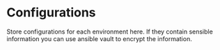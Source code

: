 Configurations
==============

Store configurations for each environment here.
If they contain sensible information you can use ansible vault to
encrypt the information.